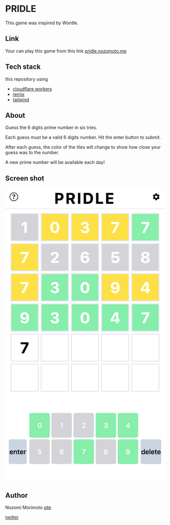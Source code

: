 # PRIDLE
This game was inspired by Wordle.

## Link

Your can play this game from this link
[pridle.nozomoto.me](https://pridle.nozomoto.me/)

## Tech stack

this repository using
- [cloudflare workers](https://workers.cloudflare.com/)
- [remix](https://remix.run/)
- [tailwind](https://tailwindcss.com/)

## About 

Guess the 6 digits prime number in six tries.

Each guess must be a valid 6 digits number. Hit the enter button to submit.

After each guess, the color of the tiles will change to show how close your guess was to the number.

A new prime number will be available each day!

## Screen shot

![image](./docs/screenshot.png)

## Author
Nozomi Morimoto 
[site](https://blog.nozomoto.me)

[twitter](https://twitter.com/nz66zn)
